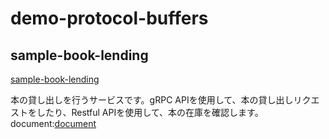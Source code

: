 # demo-protocol-buffers

## sample-book-lending

[sample-book-lending](https://github.com/Kynea0b/demo-protocol-buffers/tree/main/sample-book-lending)

本の貸し出しを行うサービスです。gRPC APIを使用して、本の貸し出しリクエストをしたり、Restful APIを使用して、本の在庫を確認します。
document:[document](https://kynea0b.github.io/demo-protocol-buffers/sample-book-lending/doc/index.html)
